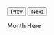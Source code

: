 <html>
    <body>
        <div class="container">
            <div class="calendar">
                <div class="month">
                    <button id="prev" onclick="prev()">Prev</button>
                    <button id="next" onclick="next()">Next</button>
​
                    <p id="month">Month Here</p>
                </div>
            </div>
        </div>
​
        <script>
            let months = ["January", "February", "March", "April", "May", "June", "July", "August", "September", "October", "November", "December"];
            let index = 0;
            function next() {
                if (index > 11) {
                    index = 0;
                }
                else {
                    index += 1;
                }
                document.getElementById("month").innerHTML = months[index]
            }
            function prev() {
                if (index < 0) {
                    index = 11;
                }
                else {
                    index -= 1;
                }
                document.getElementById("month").innerHTML = months[index]
            }
        </script>
    </body>
</html>